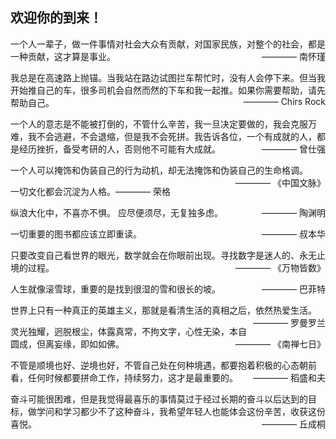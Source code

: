 
## 欢迎你的到来！
一个人一辈子，做一件事情对社会大众有贡献，对国家民族，对整个的社会，都是一种贡献，这才算是事业。 <span style="float: right;">———— 南怀瑾</span>

我总是在高速路上抛锚。当我站在路边试图拦车帮忙时，没有人会停下来。但当我开始推自己的车，很多司机会自然而然的下车和我一起推。如果你需要帮助，请先帮助自己。<span style="float: right;">———— Chirs Rock</span>

一个人的意志是不能被打倒的，不管什么辛苦，我一旦决定要做的，我会克服万难，我不会逃避，不会退缩，但是我不会死拼。我告诉各位，一个有成就的人，都是经历挫折，备受考研的人，否则他不可能有大成就。<span style="float: right;">———— 曾仕强</span>

一个人可以掩饰和伪装自己的行为动机，却无法掩饰和伪装自己的生命格调。<span style="float: right;">———— 《中国文脉》</span><br>
 
一切文化都会沉淀为人格。<span class="right-align">———— 荣格</span>

纵浪大化中，不喜亦不惧。
应尽便须尽，无复独多虑。<span style="float: right;">———— 陶渊明</span>

一切重要的图书都应该立即重读。<span style="float: right;">———— 叔本华</span>

只要改变自己看世界的眼光，数学就会在你眼前出现。寻找数字是迷人的、永无止境的过程。<span style="float: right;">———— 《万物皆数》</span>

人生就像滚雪球，重要的是找到很湿的雪和很长的坡。<span style="float: right;">———— 巴菲特</span>

世界上只有一种真正的英雄主义，那就是看清生活的真相之后，依然热爱生活。<span style="float: right;">———— 罗曼罗兰</span>

灵光独耀，迥脱根尘，体露真常，不拘文字，心性无染，本自圆成，但离妄缘，即如如佛。<span style="float: right;">———— 《南禅七日》</span>

不管是顺境也好、逆境也好，不管自己处在何种境遇，都要抱着积极的心态朝前看，任何时候都要拼命工作，持续努力，这才是最重要的。<span style="float: right;">———— 稻盛和夫</span>

奋斗可能很困难，但是我觉得最喜乐的事情莫过于经过长期的奋斗以后达到的目标，做学问和学习都少不了这种奋斗，我希望年轻人也能体会这份辛苦，收获这份喜悦。<span style="float: right;">———— 丘成桐</span>


